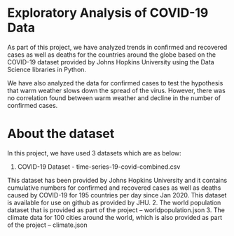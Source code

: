 # Exploratory Analysis of COVID-19 Data
As part of this project, we have analyzed trends in confirmed and recovered cases as well as deaths for the countries around the globe based on the COVID-19 dataset provided by Johns Hopkins University using the Data Science libraries in Python.

We have also analyzed the data for confirmed cases to test the hypothesis that warm weather slows down the spread of the virus. However, there was no correlation found between warm weather and decline in the number of confirmed cases.

# About the dataset
In this project, we have used 3 datasets which are as below:
1. COVID-19 Dataset - time-series-19-covid-combined.csv

This dataset has been provided by Johns Hopkins University and it contains cumulative numbers for confirmed and recovered cases as well as deaths caused by COVID-19 for 195 countries per day since Jan 2020. This dataset is available for use on github as provided by JHU.
2. The world population dataset that is provided as part of the project – worldpopulation.json
3. The climate data for 100 cities around the world, which is also provided as part of the project – climate.json
